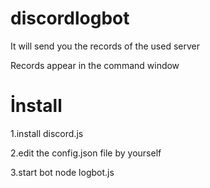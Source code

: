 # discordlogbot
It will send you the records of the used server



Records appear in the command window

# İnstall

1.install discord.js

2.edit the config.json file by yourself

3.start bot node logbot.js

